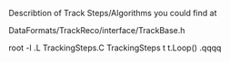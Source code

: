 Describtion of Track Steps/Algorithms you could find at 

DataFormats/TrackReco/interface/TrackBase.h

root -l
.L TrackingSteps.C
TrackingSteps t
t.Loop()
.qqqq

